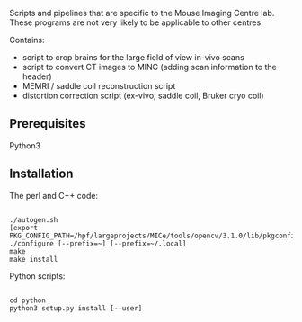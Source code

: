 Scripts and pipelines that are specific to the Mouse Imaging Centre lab. These programs are not very likely to be applicable to other centres.

Contains:
- script to crop brains for the large field of view in-vivo scans
- script to convert CT images to MINC (adding scan information to the header)
- MEMRI / saddle coil reconstruction script
- distortion correction script (ex-vivo, saddle coil, Bruker cryo coil)

Prerequisites
-------------
Python3 

Installation
------------
The perl and C++ code:
<pre><code>
./autogen.sh
[export PKG_CONFIG_PATH=/hpf/largeprojects/MICe/tools/opencv/3.1.0/lib/pkgconfig/]
./configure [--prefix=~] [--prefix=~/.local] 
make
make install
</pre></code>

Python scripts:
<pre><code>
cd python
python3 setup.py install [--user]
</pre></code>


